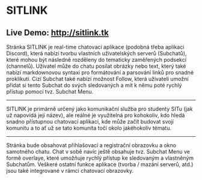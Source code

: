 # SITLINK
## Live Demo: http://sitlink.tk
Stránka SITLINK je real-time chatovací aplikace (podobná třeba aplikaci Discord),
která nabízí tvorbu vlastních uživatelských serverů (Subchatů), které mohou být
následně rozděleny do tematicky zaměřených podsekcí (channelů). Uživatel může do
chatu posílat obrázky nebo text, který také nabízí markdownovou syntaxi pro
formátování a parsování linků pro snadné proklikutí. Cizí Subchat také nabízí možnost
Follow, která uživateli umožní přidat si tento Subchat do svých sledovaných a mít
k němu poté rychlý přístup pomocí tvz. Subchat Menu.
___
SITLINK je primárně určený jako komunikační služba pro studenty SITu (jak už napovídá
její název), ale reálné je využitelná pro kohokoliv, kdo hledá snadno přístupnou
chatovací aplikaci, kde může začít budovat svojí komunitu a to ať už se tato komunita
točí okolo jakéhokoliv tématu.
___
Stránka bude obsahovat přihlašovací a registrační obrazovku a okno samotného chatu.
Chat v sobě navíc ještě obsahuje tvz. Subchat Menu ve formě overlaye, které umožňuje
rychlý přístup ke sledovaným a vlastněným Subchatům. Veškeré ostatní funkce aplikace
(tvorba / mazání serverů, atd.) jsou také integrované v rámci chatovací obrazovky.

